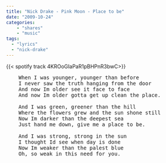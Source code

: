 ```yaml
---
title: "Nick Drake - Pink Moon - Place to be"
date: "2009-10-24"
categories:
    - "shares"
    - "music"
tags:
  - "lyrics"
  - "nick-drake"
---
```


{{< spotify track 4KROoGIaPaR1pBHPnR3bwC>}}

<pre>
    When I was younger, younger than before
    I never saw the truth hanging from the door
    And now Im older see it face to face
    And now Im older gotta get up clean the place.

    And I was green, greener than the hill
    Where the flowers grew and the sun shone still
    Now Im darker than the deepest sea
    Just hand me down, give me a place to be.

    And I was strong, strong in the sun
    I thought Id see when day is done
    Now Im weaker than the palest blue
    Oh, so weak in this need for you.
</pre>